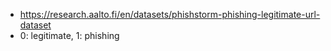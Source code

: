 - https://research.aalto.fi/en/datasets/phishstorm-phishing-legitimate-url-dataset
- 0: legitimate, 1: phishing